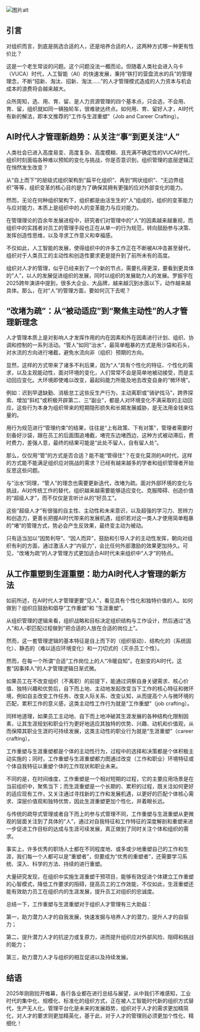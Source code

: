 ![图片alt](https://wsrv.nl?url=http%3A%2F%2Fmmbiz.qpic.cn%2Fmmbiz_jpg%2F57l8BC3tO061PUx6b4B7dfYXuYz2kj7goQ0rTOyzx1bxTOyMTNiahxywyXmxGxqyKziaa3ZRcdgnBdLQM8dib0MGQ%2F0%3Ffrom%3Dappmsg '图片 title')

## 引言

对组织而言，到底是挑选合适的人，还是培养合适的人，这两种方式哪一种更有性价比？

这是一个老生常谈的问题。这个问题没法一概而论。但随着人类社会进入乌卡（VUCA）时代，人工智能（AI）的快速发展，秉持“铁打的营盘流水的兵”的管理理念，不断“招新、淘汰、招新、淘汰……”的人才管理模式造成的人力资本与机会成本的浪费将会越来越大。

众所周知，选、用、育、留、是人力资源管理的四个基本点，只会选，不会用、育、留，组织就如同一辆独轮车，很难驶达终点。如何用、育、留好人才，AI时代有新的解法，即本文推荐的“工作与生涯重塑”（Job and Career Crafting）。

## AI时代人才管理新趋势：从关注“事”到更关注“人”

人类社会已进入高度易变、高度复杂、高度模糊、且充满不确定性的VUCA时代，组织时刻面临各种难以预知的变化与挑战，你是否意识到，组织管理的底层逻辑正在悄然发生改变？

从“自上而下”的层级式组织架构到“扁平化组织”、再到“网状组织”、“无边界组织”等等，组织变革的核心目的是为了确保其拥有更强的应对外部变化的能力。

然而，无论在何种组织架构下，组织都是由活生生的“人”组成的，组织的变革能力与应对能力，本质上是组织中的人的变革能力与应对能力。

在管理理论的百余年发展进程中，研究者们对管理中的“人”的因素越来越重视，而组织中的实践者对员工的管理手段也正在从单一的行为规范，转向鼓励参与决策、发挥创造性思维，以及寻求工作意义和幸福感。

不仅如此，人工智能的发展，使得组织中的许多工作正在不断被AI冲击甚至替代，组织对于人类员工的主动性和创造性要求更是提升到了前所未有的高度。

组织对人才的管理，似乎已经来到了一个新的节点，需要扎得更深，要看到更具体的“人”，以人的发展促进组织的发展，同时以组织的发展助力人的发展。罗振宇在2025跨年演讲中提到，很多大企业、大品牌，越来越沉到水面以下，动作越来越具体。那么，在对“人”的管理方面，要如何沉下去呢？

## “改堵为疏”：从“被动适应”到“聚焦主动性”的人才管理新理念

人才管理本质上是对影响人才发挥作用的内在因素和外在因素进行计划、组织、协调和控制的一系列活动。“管人”如同“治水”，最简单粗暴的方式是用沙袋和石头，对水流的方向进行堵截，避免水流向非（组织）预期的方向。

显然，这样的方式带来了诸多不利后果，因为“人”具有个性化的特征、个性化的需求，以及主观能动性，面对环境的变化，人们常常不会是简单地被动接受，而是主动回应变化。大环境即使难以改变，最起码能力所能及地去改变自身的“微环境”。

例如：迟到早退缺勤、消极怠工这些反生产行为，主动离职或“骑驴找马”，跨界探索、增加“斜杠”或积极开辟第二、三“副业”，都是人对环境变化不满采取的主动回应，这些行为本身为组织带来的短期隐形损失和长期发展威胁，是无法用金钱来估量的。

用行为规范进行“管理约束”的结果，往往是“上有政策、下有对策”，管理者需要时刻备好沙袋，跟在员工的后面围追堵截，堵完东边堵西边，这种方式被动滞后，费时费力，差强人意，最终的结果可能是“此处不留人，自有留人处”。

那么，仅仅用“管”的方式是否合适？能不能“管得住”？在变化莫测的AI时代，这样的方式能不能满足组织应对挑战的需求？已经有越来越多的学者和组织管理者开始反思这些问题。

与“治水”同理，“管人”的理念也需要更新迭代，改堵为疏。面对外部环境的变化与挑战，AI对传统工作的替代，组织越来越需要能够适应变化、克服障碍、创造价值的“超级人才”，而不仅仅是言听计从的“好员工”。

这些“超级人才”有很强的自主性、主动性和未来意识，以及超强的学习力、思辨力和创造力，更善长把握AI时代带来的发展机遇，组织若对这一类人才使用简单粗暴的“堵”的管理方式，势必会产生反效果，最终变主动为被动。

只有适当加以“因势利导”、“因人而异”，鼓励和引导人才的主动性发挥，朝向对组织有利的方面，通过激活人才“内驱力”，会比任何外部激励的效果更加持久。可见，“改堵为疏”的人才管理方式更加适合AI时代未来组织中“人才”的特点。

## 从工作重塑到生涯重塑：助力AI时代人才管理的新方法

如前所述，在AI时代人才管理更要“见人”，看见具有个性化和独特价值的人。如何做到？组织应鼓励和倡导“工作重塑”和 “生涯重塑”。

从组织管理的逻辑来看，组织战略和目标决定组织结构与工作设计，然后通过“选人”和人-职匹配过程做到“把合适的人放在合适的岗位上”。

然而，这一套管理逻辑的基本特征是自上而下的（组织驱动）、结构化的（系统固化）、静态的（难以适应环境变化）和一刀切式的（灭杀员工个性）。

然而，在每一个所谓“合适”工作岗位上的人“冷暖自知”。在剧变的AI时代，这套“因事择人”的人才管理逻辑日渐式微。

如果员工在不改变组织（不离职）的前提下，能通过洞察自身关键需求、核心价值、独特兴趣和优势后，自下而上地、主动地发起改变当下工作的核心特征和微环境，例如自主改变工作任务、改变人际关系、改变认知，从而提高个人与微环境的匹配，累积工作的意义感，这类主动性工作行为就是“工作重塑”（job crafting）。

同样地道理，如果员工主动地、自下而上地冲破其生涯发展的各种结构化限制因素，让其生涯规划和职业行为更好地适应其独特的优势、兴趣、动机和价值观，从而保障其职业生涯的可持续发展，这类主动性的职业行为就是“生涯重塑”（career crafting）。

工作重塑与生涯重塑都是个体的主动性行为，过程中的选择和决策都是个体积极主动实施的；同时，工作重塑与生涯重塑都力图通过改变（工作和职业）环境特征或个体自我特征以重塑个体的工作现状和职业未来。

不同的是，在时间维度，工作重塑是一个相对短期的过程，它的主要应用场景是在当前组织中，聚焦当下；而生涯重塑是一个长期的、累积的过程，既关注如何更好的适应现有工作，又关注通过寻找新的工作和发展机遇，以更好的匹配个体核心需求、深层价值观和独特优势，因此生涯重塑更加个性化，并着眼长远。

与传统的疏导式管理或者自下而上的参与式管理不同，工作重塑与生涯重塑从更微观的层面关注到了具体的“人”，通过对自我特征和工作特征的深度解剖和重塑来进一步促进工作目标的达成与生涯可续发展，真正做到了同时关注个体和组织的需求。

事实上，许多优秀的职场人士都在不同程度地、或多或少地重塑自己的工作和生涯，我们每一个人都可以是“重塑者”，但要成为“优秀的重塑者”，还需要学习系统、深入、科学的方法、持续的进行重塑。

大量研究发现，在组织中实施生涯重塑干预项目，能够有效促进个体建立工作重塑的心智模式，降低工作要求的阻碍，提高员工的工作效能，不仅如此，生涯重塑还能有效助力员工在组织内的生涯发展，提升员工对组织的忠诚度。

总结一下，工作重塑与生涯重塑对于组织人才管理有三大助益：

第一，助力潜力人才的自我发展，快速发掘与培养人才的潜力，提升人才的自驱力；

第二，提升潜力人才的抗逆力或复原力，进而提升组织应对外部风险、阻碍和挑战的能力；

第三，助力潜力人才与组织的相互促进以及持续发展。

## 结语

2025年刚刚拉开帷幕，各行各业都在进行总结与展望，从中我们不难感知，工业时代的集中化、规模化、标准化的组织方式，正在被人工智能时代新的组织方式替代，生产无人化，管理平台化是未来的发展趋势，组织对于人才的需求更加精简化，对人才的要求则更加精英化，基于此，对于人才的管理则必须更加个性化、精细化！
